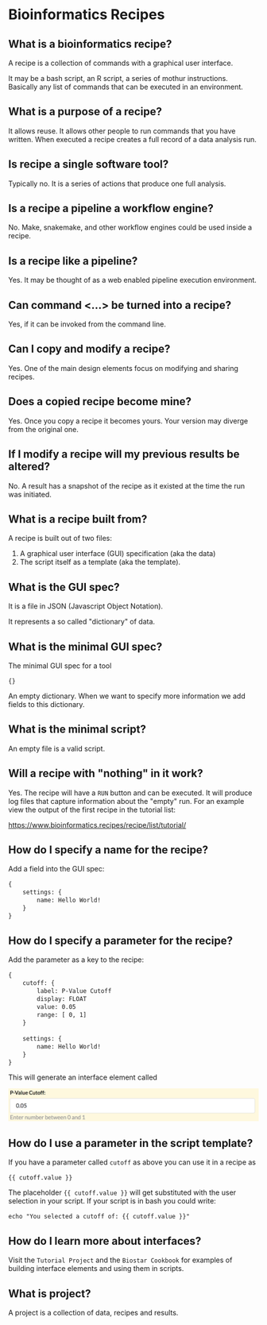 # Bioinformatics Recipes

## What is a bioinformatics recipe?

A recipe is a collection of commands with a graphical user interface.

It may be a bash script, an R script, a series of mothur instructions. Basically any list of commands that can be executed in an environment.

## What is a purpose of a recipe?

It allows reuse. It allows other people to run commands that you have written. When executed a recipe creates a full record of a data analysis run.

## Is recipe a single software tool?

Typically no. It is a series of actions that produce one full analysis.

## Is a recipe a pipeline a workflow engine?

No. Make, snakemake, and other workflow engines could be used inside a recipe.

## Is a recipe like a pipeline?

Yes. It may be thought of as a web enabled pipeline execution environment.

## Can command <...> be turned into a recipe?

Yes, if it can be invoked from the command line.

## Can I copy and modify a recipe?

Yes. One of the main design elements focus on modifying and sharing recipes.

## Does a copied recipe become mine?

Yes. Once you copy a recipe it becomes yours. Your version may diverge from the original one.

## If I modify a recipe will my previous results be altered?

No. A result has a snapshot of the recipe as it existed at the time the run was initiated.

## What is a recipe built from?

A recipe is built out of two files:

1. A graphical user interface (GUI) specification (aka the data)
2. The script itself as a template (aka the template).

## What is the GUI spec?

It is a file in JSON (Javascript Object Notation).

It represents a so called "dictionary" of data.

## What is the minimal GUI spec?

The minimal GUI spec for a tool

    {}

An empty dictionary. When we want to specify more information we add fields to this dictionary.

## What is the minimal script?

An empty file is a valid script.

## Will a recipe with "nothing" in it work?

Yes. The recipe will have a `RUN` button and can be executed. It will produce log files that capture information about the "empty" run. For an example view the output of the first recipe in the tutorial list:

https://www.bioinformatics.recipes/recipe/list/tutorial/

## How do I specify a name for the recipe?

Add a field into the GUI spec:

    {
        settings: {
            name: Hello World!
        }
    }

## How do I specify a parameter for the recipe?

Add the parameter as a key to the recipe:

    {
        cutoff: {
            label: P-Value Cutoff
            display: FLOAT
            value: 0.05
            range: [ 0, 1]
        }

        settings: {
            name: Hello World!
        }
    }

This will generate an interface element called

![Cutoff](images/cutoff-parameter.png "Cutoff Parameter")

## How do I use a parameter in the script template?

If you have a parameter called `cutoff` as above you can use it in a recipe as

    {{ cutoff.value }}

The placeholder `{{ cutoff.value }}` will get substituted with the user selection in your script. If your script is in bash you could write:

    echo "You selected a cutoff of: {{ cutoff.value }}"

## How do I learn more about interfaces?

Visit the `Tutorial Project` and the `Biostar Cookbook` for examples of building interface elements and using them in scripts.

## What is  project?

A project is a collection of data, recipes and results.



